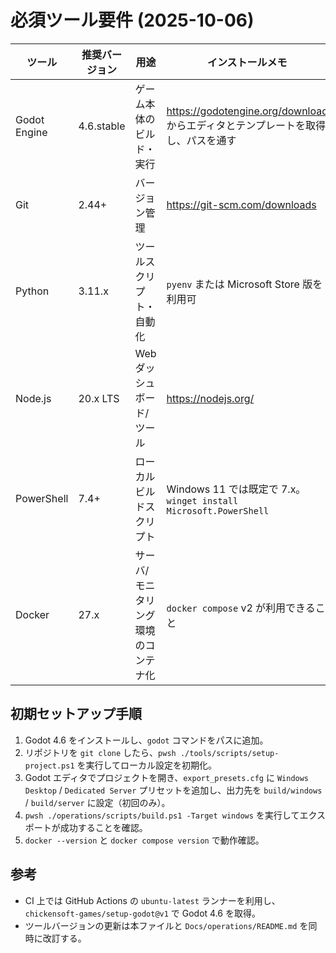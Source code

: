 # 必須ツール要件 (2025-10-06)

| ツール | 推奨バージョン | 用途 | インストールメモ |
|--------|----------------|------|------------------|
| Godot Engine | 4.6.stable | ゲーム本体のビルド・実行 | https://godotengine.org/download からエディタとテンプレートを取得し、パスを通す |
| Git | 2.44+ | バージョン管理 | https://git-scm.com/downloads |
| Python | 3.11.x | ツールスクリプト・自動化 | `pyenv` または Microsoft Store 版を利用可 |
| Node.js | 20.x LTS | Web ダッシュボード/ツール | https://nodejs.org/ |
| PowerShell | 7.4+ | ローカルビルドスクリプト | Windows 11 では既定で 7.x。`winget install Microsoft.PowerShell` |
| Docker | 27.x | サーバ/モニタリング環境のコンテナ化 | `docker compose` v2 が利用できること |

## 初期セットアップ手順
1. Godot 4.6 をインストールし、`godot` コマンドをパスに追加。
2. リポジトリを `git clone` したら、`pwsh ./tools/scripts/setup-project.ps1` を実行してローカル設定を初期化。
3. Godot エディタでプロジェクトを開き、`export_presets.cfg` に `Windows Desktop` / `Dedicated Server` プリセットを追加し、出力先を `build/windows` / `build/server` に設定（初回のみ）。
4. `pwsh ./operations/scripts/build.ps1 -Target windows` を実行してエクスポートが成功することを確認。
5. `docker --version` と `docker compose version` で動作確認。

## 参考
- CI 上では GitHub Actions の `ubuntu-latest` ランナーを利用し、`chickensoft-games/setup-godot@v1` で Godot 4.6 を取得。
- ツールバージョンの更新は本ファイルと `Docs/operations/README.md` を同時に改訂する。
